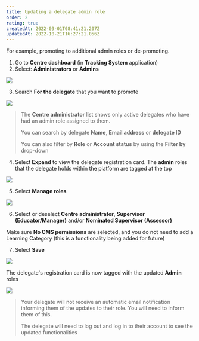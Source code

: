 ```yaml
---
title: Updating a delegate admin role
order: 2
rating: true
createdAt: 2022-09-01T08:41:21.207Z
updatedAt: 2022-10-21T16:27:21.056Z
---
```

For example, promoting to additional admin roles or de-promoting.

1. Go to **Centre dashboard** (in **Tracking System** application) 
2. Select: **Administrators** or **Admins**

![](/img/ccm-ca_centre-dashboard_admins.png)

3. Search **For the delegate** that you want to promote

![](/img/cm-ca_admin-filters.png)

> The **Centre administrator** list shows only active delegates who have had an admin role assigned to them.  
>
> You can search by delegate **Name**, **Email address** or **delegate ID**
>
> You can also filter by **Role** or **Account status** by using the **Filter by** drop-down

4. Select **Expand** to view the delegate registration card. The **admin** roles that the delegate holds within the platform are tagged at the top

![](/img/cm-ca_expand-delegate-registration-card.png)

5. Select **Manage roles**

![](/img/cm-ca_manage-admin-roles.png)

6. Select or deselect **Centre administrator**, **Supervisor (Educator/Manager)** and/or **Nominated Supervisor (Assessor)**

Make sure **No CMS permissions** are selected, and you do not need to add a Learning Category (this is a functionality being added for future)

7. Select **Save**

![](/img/cm-a_updating-delegate-admin-roles.png)

The delegate's registration card is now tagged with the updated **Admin** roles 

![](/img/cm-ca_with-additional-admin-tags.png)

> Your delegate will not receive an automatic email notification informing them of the updates to their role. You will need to inform them of this.
>
> The delegate will need to log out and log in to their account to see the updated functionalities